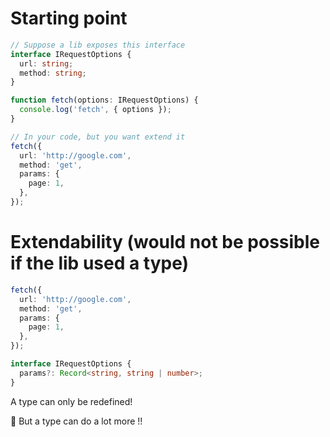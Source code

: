 # Starting point

```ts
// Suppose a lib exposes this interface
interface IRequestOptions {
  url: string;
  method: string;
}

function fetch(options: IRequestOptions) {
  console.log('fetch', { options });
}

// In your code, but you want extend it
fetch({
  url: 'http://google.com',
  method: 'get',
  params: {
    page: 1,
  },
});
```

# Extendability (would not be possible if the lib used a type)

```ts
fetch({
  url: 'http://google.com',
  method: 'get',
  params: {
    page: 1,
  },
});

interface IRequestOptions {
  params?: Record<string, string | number>;
}
```

A type can only be redefined!

💪 But a type can do a lot more !!
